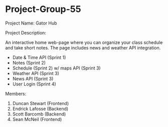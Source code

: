 # Project-Group-55

Project Name: Gator Hub

Project Description:

An interactive home web-page where you can organize your class schedule and take short notes.
The page includes news and weather API integration.
- Date & Time API (Sprint 1)
- Notes (Sprint 2)
- Schedule (Sprint 2) w/ maps API (Sprint 3)
- Weather API (Sprint 3)
- News API (Sprint 3)
- User Login (Sprint 4) 

Members:
1. Duncan Stewart (Frontend)
2. Endrick Lafosse (Backend)
3. Scott Barcomb (Backend)
4. Sean McNeil (Frontend)
